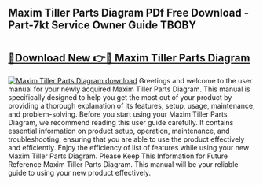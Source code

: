 ## Maxim Tiller Parts Diagram PDf Free Download - Part-7kt Service Owner Guide TBOBY

# <h2><a href="http://dfk3sir.blite.top/?on=Maxim+Tiller+Parts+Diagram">🔗Download New 👉🔴 Maxim Tiller Parts Diagram</a></h2>

[![Maxim Tiller Parts Diagram download](https://i.imgur.com/lujVjoI.png)](http://dfk3sir.blite.top/?on=Maxim+Tiller+Parts+Diagram)
Greetings and welcome to the user manual for your newly acquired Maxim Tiller Parts Diagram. This manual is specifically designed to help you get the most out of your product by providing a thorough explanation of its features, setup, usage, maintenance, and problem-solving. Before you start using your Maxim Tiller Parts Diagram, we recommend reading this user guide carefully. It contains essential information on product setup, operation, maintenance, and troubleshooting, ensuring that you are able to use the product effectively and efficiently. Enjoy the efficiency of list of features while using your new Maxim Tiller Parts Diagram. Please Keep This Information for Future Reference Maxim Tiller Parts Diagram. This manual will be your reliable guide to using your new product effectively.
